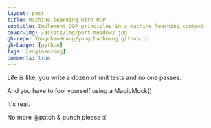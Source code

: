 ```yaml
---
layout: post
title: Machine learning with OOP
subtitle: Implement OOP principles in a machine learning context
cover-img: /assets/img/port meadow2.jpg
gh-repo: YongchaoHuang/yongchaohuang.github.io
gh-badge: [python]
tags: [engineering]
comments: true
---
```


Life is like, you write a dozen of unit tests and no one passes.

And you have to fool yourself using a MagicMock()

It's real.

No more @patch & punch please :(
